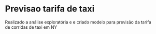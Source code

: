 # Previsao tarifa de taxi
 Realizado a análise exploratória e e criado modelo para previsão da tarifa de corridas de taxi em NY 
